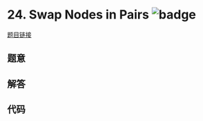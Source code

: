 # 24. Swap Nodes in Pairs ![badge](https://img.shields.io/badge/-medium-yellow?style=flat-square)

[题目链接](https://leetcode.com/problems/swap-nodes-in-pairs)

## 题意

## 解答

## 代码

